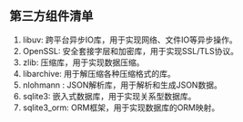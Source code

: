 <!--
 * @Author: hawrkchen
 * @Date: 2025-03-27 12:03:45
 * @LastEditors: Do not edit
 * @LastEditTime: 2025-03-27 12:07:01
 * @Description: 
 * @FilePath: /sys_server/doc/README.md
-->
## 第三方组件清单

1. libuv: 跨平台异步IO库，用于实现网络、文件IO等异步操作。
2. OpenSSL: 安全套接字层和加密库，用于实现SSL/TLS协议。
3. zlib: 压缩库，用于实现数据压缩。
4. libarchive: 用于解压缩各种压缩格式的库。
5. nlohmann : JSON解析库，用于解析和生成JSON数据。
6. sqlite3: 嵌入式数据库，用于实现关系型数据库。
7. sqlite3_orm: ORM框架，用于实现数据库的ORM映射。
